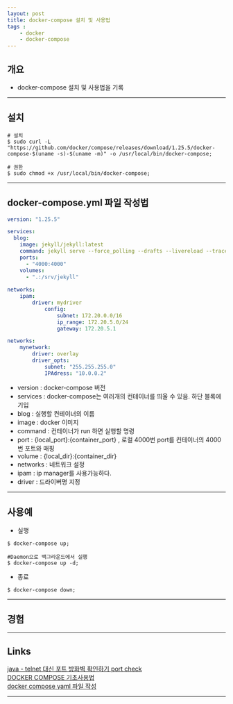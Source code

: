 ```yaml
---
layout: post
title: docker-compose 설치 및 사용법
tags :
    - docker
    - docker-compose
---
```


## 개요
* docker-compose 설치 및 사용법을 기록 

---

## 설치

```shell
# 설치
$ sudo curl -L "https://github.com/docker/compose/releases/download/1.25.5/docker-compose-$(uname -s)-$(uname -m)" -o /usr/local/bin/docker-compose;

# 권한
$ sudo chmod +x /usr/local/bin/docker-compose;
```

---

## docker-compose.yml 파일 작성법

```yml
version: "1.25.5"

services:
  blog:
    image: jekyll/jekyll:latest
    command: jekyll serve --force_polling --drafts --livereload --trace
    ports:
      - "4000:4000"
    volumes:
	  - ".:/srv/jekyll"
	  
networks: 
	ipam: 
		driver: mydriver 
			config: 
				subnet: 172.20.0.0/16 
				ip_range: 172.20.5.0/24 
				gateway: 172.20.5.1

networks: 
	mynetwork: 
		driver: overlay 
		driver_opts: 
			subnet: "255.255.255.0" 
			IPAdress: "10.0.0.2"

```

- version : docker-compose 버전
- services : docker-compose는 여러개의 컨테이너를 띄울 수 있음. 하단 블록에 기입
- blog : 실행할 컨테이너의 이름
- image : docker 이미지
- command : 컨테이너가 run 하면 실행할 명령
- port : {local_port}:{container_port} , 로컬 4000번 port를 컨테이너의 4000번 포트와 매핑
- volume : {local_dir}:{container_dir}
- networks : 네트워크 설정
- ipam : ip manager를 사용가능하다.
- driver : 드라이버명 지정
---

## 사용예

* 실행

```shell
$ docker-compose up;

#Daemon으로 백그라운드에서 실행
$ docker-compose up -d;
```

* 종료

```shell
$ docker-compose down;
```

---

## 경험

---

## Links
[java - telnet 대신 포트 방화벽 확인하기 port check](https://goni9071.tistory.com/m/78)<br>
[DOCKER COMPOSE 기초사용법](https://seulcode.tistory.com/238)<br>
[docker compose yaml 파일 작성](https://hoony-gunputer.tistory.com/entry/docker-compose-yaml-%ED%8C%8C%EC%9D%BC-%EC%9E%91%EC%84%B1)<br>

---












